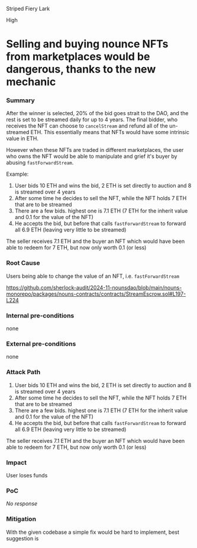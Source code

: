 Striped Fiery Lark

High

# Selling and buying nounce NFTs from marketplaces would be dangerous, thanks to the new mechanic

### Summary

After the winner is selected, 20% of the bid goes strait to the DAO, and the rest is set to be streamed daily for up to 4 years. The final bidder, who receives the NFT can choose to `cancelStream` and refund all of the un-streamed ETH. This essentially means that NFTs would have some intrinsic value in ETH.

However when these NFTs are traded in different marketplaces, the user who owns the NFT would be able to manipulate and grief it's buyer by abusing `fastForwardStream`.

Example:

1. User bids 10 ETH and wins the bid, 2 ETH is set directly to auction and 8 is streamed over 4 years
2. After some time he decides to sell the NFT, while the NFT holds 7 ETH that are to be streamed
3. There are a few bids. highest one is 7.1 ETH (7 ETH for the inherit value and 0.1 for the value of the NFT)
4. He accepts the bid, but before that calls `fastForwardStream` to forward all 6.9 ETH (leaving very little to be streamed)

The seller receives 7.1 ETH and the buyer an NFT which would have been able to redeem for 7 ETH, but now only worth 0.1 (or less)

### Root Cause

Users being able to change the value of an NFT, i.e. `fastForwardStream`

https://github.com/sherlock-audit/2024-11-nounsdao/blob/main/nouns-monorepo/packages/nouns-contracts/contracts/StreamEscrow.sol#L197-L224

### Internal pre-conditions

none

### External pre-conditions

none

### Attack Path

1. User bids 10 ETH and wins the bid, 2 ETH is set directly to auction and 8 is streamed over 4 years
2. After some time he decides to sell the NFT, while the NFT holds 7 ETH that are to be streamed
3. There are a few bids. highest one is 7.1 ETH (7 ETH for the inherit value and 0.1 for the value of the NFT)
4. He accepts the bid, but before that calls `fastForwardStream` to forward all 6.9 ETH (leaving very little to be streamed)

The seller receives 7.1 ETH and the buyer an NFT which would have been able to redeem for 7 ETH, but now only worth 0.1 (or less)

### Impact

User loses funds

### PoC

_No response_

### Mitigation

With the given codebase a simple fix would be hard to implement, best suggestion is 